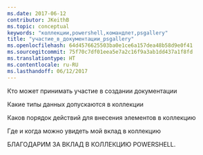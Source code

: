 ```yaml
---
ms.date: 2017-06-12
contributor: JKeithB
ms.topic: conceptual
keywords: "коллекции,powershell,командлет,psgallery"
title: "участие_в_документации_psgallery"
ms.openlocfilehash: 64d4576625503ba0e1ce6a157dea48b58d9e0f41
ms.sourcegitcommit: 75f70c7df01eea5e7a2c16f9a3ab1dd437a1f8fd
ms.translationtype: HT
ms.contentlocale: ru-RU
ms.lasthandoff: 06/12/2017
---
```

Кто может принимать участие в создании документации

Какие типы данных допускаются в коллекции

Каков порядок действий для внесения элементов в коллекцию

Где и когда можно увидеть мой вклад в коллекцию

БЛАГОДАРИМ ЗА ВКЛАД В КОЛЛЕКЦИЮ POWERSHELL.

